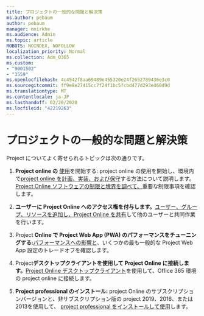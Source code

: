 ```yaml
---
title: プロジェクトの一般的な問題と解決策
ms.author: pebaum
author: pebaum
manager: mnirkhe
ms.audience: Admin
ms.topic: article
ROBOTS: NOINDEX, NOFOLLOW
localization_priority: Normal
ms.collection: Adm_O365
ms.custom:
- "9001502"
- "3559"
ms.openlocfilehash: 4c4542f8aa69489e455320e24f2652789436e3c0
ms.sourcegitcommit: ff9e8e27415cc7f24f1bc5fcbd477d293e460d9d
ms.translationtype: MT
ms.contentlocale: ja-JP
ms.lasthandoff: 02/20/2020
ms.locfileid: "42219263"
---
```

# <a name="project-common-issues-and-resolutions"></a>プロジェクトの一般的な問題と解決策

Project についてよく寄せられるトピックは次の通りです。

1. **Project online の**  [使用](https://docs.microsoft.com/en-us/ProjectOnline/get-started-with-project-online)を開始する: project online の使用を開始し、環境内で[project online を計画、実装、および保守](https://docs.microsoft.com/en-us/projectonline/project-online)する方法について説明します。 [Project Online ソフトウェアの制限と境界を調べて、](https://docs.microsoft.com/en-us/ProjectOnline/project-online-software-boundaries-and-limits)重要な制限事項を確認します。

2. **ユーザーに Project Online へのアクセス権を付与します。**[ユーザー、グループ、リソースを追加し、Project Online を共有](https://docs.microsoft.com/en-us/projectonline/step-2-add-people-to-project-online)して他のユーザーと共同作業を行います。 

3. Project **Online で Project Web App (PWA) のパフォーマンスをチューニングする:**[パフォーマンスへの影響と](https://docs.microsoft.com/en-us/projectonline/tune-project-online-performance)、いくつかの最も一般的な Project Web App 設定のトレードオフを確認します。

4. Project**デスクトップクライアントを使用して Project Online に接続します。**[Project Online デスクトップクライアント](https://docs.microsoft.com/en-us/projectonline/connect-to-project-online-with-the-project-online-desktop-client)を使用して、Office 365 環境の project online に接続します。 

5. **Project professional のインストール:** project Online のサブスクリプションバージョンと、非サブスクリプション版の project 2019、2016、または2013を使用して、 [project professional をインストールして使用](https://support.office.com/en-us/article/install-project-7059249b-d9fe-4d61-ab96-5c5bf435f281?ui=en-US&rs=en-US&ad=US)します。
